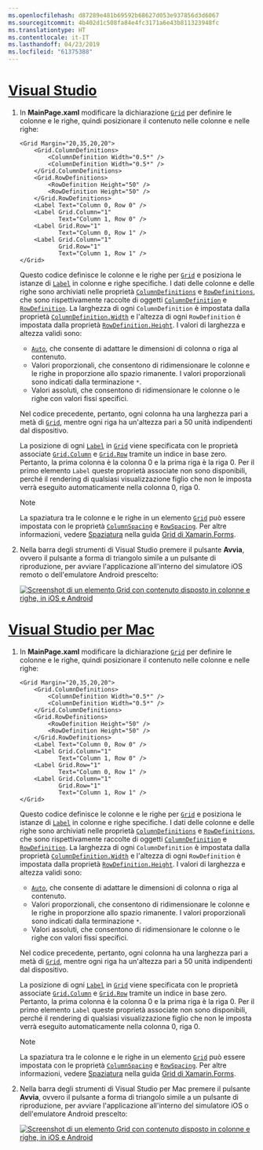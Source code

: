 ```yaml
---
ms.openlocfilehash: d87289e481b69592b68627d053e937856d3d6067
ms.sourcegitcommit: 4b402d1c508fa84e4fc3171a6e43b811323948fc
ms.translationtype: HT
ms.contentlocale: it-IT
ms.lasthandoff: 04/23/2019
ms.locfileid: "61375388"
---
```

# <a name="visual-studiotabvswin"></a>[Visual Studio](#tab/vswin)

1. In **MainPage.xaml** modificare la dichiarazione [`Grid`](xref:Xamarin.Forms.Grid) per definire le colonne e le righe, quindi posizionare il contenuto nelle colonne e nelle righe:

    ```xaml
    <Grid Margin="20,35,20,20">
        <Grid.ColumnDefinitions>
            <ColumnDefinition Width="0.5*" />
            <ColumnDefinition Width="0.5*" />
        </Grid.ColumnDefinitions>
        <Grid.RowDefinitions>
            <RowDefinition Height="50" />
            <RowDefinition Height="50" />
        </Grid.RowDefinitions>
        <Label Text="Column 0, Row 0" />
        <Label Grid.Column="1"
               Text="Column 1, Row 0" />
        <Label Grid.Row="1"
               Text="Column 0, Row 1" />
        <Label Grid.Column="1"
               Grid.Row="1"
               Text="Column 1, Row 1" />
    </Grid>
    ```

    Questo codice definisce le colonne e le righe per [`Grid`](xref:Xamarin.Forms.Grid) e posiziona le istanze di [`Label`](xref:Xamarin.Forms.Label) in colonne e righe specifiche. I dati delle colonne e delle righe sono archiviati nelle proprietà [`ColumnDefinitions`](xref:Xamarin.Forms.Grid.ColumnDefinitions) e [`RowDefinitions`](xref:Xamarin.Forms.Grid.RowDefinitions), che sono rispettivamente raccolte di oggetti [`ColumnDefinition`](xref:Xamarin.Forms.ColumnDefinition) e [`RowDefinition`](xref:Xamarin.Forms.RowDefinition). La larghezza di ogni `ColumnDefinition` è impostata dalla proprietà [`ColumnDefinition.Width`](xref:Xamarin.Forms.ColumnDefinition.Width) e l'altezza di ogni `RowDefinition` è impostata dalla proprietà [`RowDefinition.Height`](xref:Xamarin.Forms.RowDefinition.Height). I valori di larghezza e altezza validi sono:

    - [`Auto`](xref:Xamarin.Forms.GridUnitType.Auto), che consente di adattare le dimensioni di colonna o riga al contenuto.
    - Valori proporzionali, che consentono di ridimensionare le colonne e le righe in proporzione allo spazio rimanente. I valori proporzionali sono indicati dalla terminazione `*`.
    - Valori assoluti, che consentono di ridimensionare le colonne o le righe con valori fissi specifici.

    Nel codice precedente, pertanto, ogni colonna ha una larghezza pari a metà di [`Grid`](xref:Xamarin.Forms.Grid), mentre ogni riga ha un'altezza pari a 50 unità indipendenti dal dispositivo.

    La posizione di ogni [`Label`](xref:Xamarin.Forms.Label) in [`Grid`](xref:Xamarin.Forms.Grid) viene specificata con le proprietà associate [`Grid.Column`](xref:Xamarin.Forms.Grid.ColumnProperty) e [`Grid.Row`](xref:Xamarin.Forms.Grid.RowProperty) tramite un indice in base zero. Pertanto, la prima colonna è la colonna 0 e la prima riga è la riga 0. Per il primo elemento `Label` queste proprietà associate non sono disponibili, perché il rendering di qualsiasi visualizzazione figlio che non le imposta verrà eseguito automaticamente nella colonna 0, riga 0.

    > [!NOTE]
    > La spaziatura tra le colonne e le righe in un elemento [`Grid`](xref:Xamarin.Forms.Grid) può essere impostata con le proprietà [`ColumnSpacing`](xref:Xamarin.Forms.Grid.ColumnSpacing) e [`RowSpacing`](xref:Xamarin.Forms.Grid.RowSpacing). Per altre informazioni, vedere [Spaziatura](~/xamarin-forms/user-interface/layouts/grid.md#spacing) nella guida [Grid di Xamarin.Forms](~/xamarin-forms/user-interface/layouts/grid.md).

1. Nella barra degli strumenti di Visual Studio premere il pulsante **Avvia**, ovvero il pulsante a forma di triangolo simile a un pulsante di riproduzione, per avviare l'applicazione all'interno del simulatore iOS remoto o dell'emulatore Android prescelto:

    [![Screenshot di un elemento Grid con contenuto disposto in colonne e righe, in iOS e Android](../images/columns-rows.png "Elemento Grid con contenuto disposto in colonne e righe")](../images/columns-rows-large.png#lightbox "Elemento Grid con contenuto disposto in colonne e righe")

# <a name="visual-studio-for-mactabvsmac"></a>[Visual Studio per Mac](#tab/vsmac)

1. In **MainPage.xaml** modificare la dichiarazione [`Grid`](xref:Xamarin.Forms.Grid) per definire le colonne e le righe, quindi posizionare il contenuto nelle colonne e nelle righe:

    ```xaml
    <Grid Margin="20,35,20,20">
        <Grid.ColumnDefinitions>
            <ColumnDefinition Width="0.5*" />
            <ColumnDefinition Width="0.5*" />
        </Grid.ColumnDefinitions>
        <Grid.RowDefinitions>
            <RowDefinition Height="50" />
            <RowDefinition Height="50" />
        </Grid.RowDefinitions>
        <Label Text="Column 0, Row 0" />
        <Label Grid.Column="1"
               Text="Column 1, Row 0" />
        <Label Grid.Row="1"
               Text="Column 0, Row 1" />
        <Label Grid.Column="1"
               Grid.Row="1"
               Text="Column 1, Row 1" />
    </Grid>
    ```

    Questo codice definisce le colonne e le righe per [`Grid`](xref:Xamarin.Forms.Grid) e posiziona le istanze di [`Label`](xref:Xamarin.Forms.Label) in colonne e righe specifiche. I dati delle colonne e delle righe sono archiviati nelle proprietà [`ColumnDefinitions`](xref:Xamarin.Forms.Grid.ColumnDefinitions) e [`RowDefinitions`](xref:Xamarin.Forms.Grid.RowDefinitions), che sono rispettivamente raccolte di oggetti [`ColumnDefinition`](xref:Xamarin.Forms.ColumnDefinition) e [`RowDefinition`](xref:Xamarin.Forms.RowDefinition). La larghezza di ogni `ColumnDefinition` è impostata dalla proprietà [`ColumnDefinition.Width`](xref:Xamarin.Forms.ColumnDefinition.Width) e l'altezza di ogni `RowDefinition` è impostata dalla proprietà [`RowDefinition.Height`](xref:Xamarin.Forms.RowDefinition.Height). I valori di larghezza e altezza validi sono:

    - [`Auto`](xref:Xamarin.Forms.GridUnitType.Auto), che consente di adattare le dimensioni di colonna o riga al contenuto.
    - Valori proporzionali, che consentono di ridimensionare le colonne e le righe in proporzione allo spazio rimanente. I valori proporzionali sono indicati dalla terminazione `*`.
    - Valori assoluti, che consentono di ridimensionare le colonne o le righe con valori fissi specifici.

    Nel codice precedente, pertanto, ogni colonna ha una larghezza pari a metà di [`Grid`](xref:Xamarin.Forms.Grid), mentre ogni riga ha un'altezza pari a 50 unità indipendenti dal dispositivo.

    La posizione di ogni [`Label`](xref:Xamarin.Forms.Label) in [`Grid`](xref:Xamarin.Forms.Grid) viene specificata con le proprietà associate [`Grid.Column`](xref:Xamarin.Forms.Grid.ColumnProperty) e [`Grid.Row`](xref:Xamarin.Forms.Grid.RowProperty) tramite un indice in base zero. Pertanto, la prima colonna è la colonna 0 e la prima riga è la riga 0. Per il primo elemento `Label` queste proprietà associate non sono disponibili, perché il rendering di qualsiasi visualizzazione figlio che non le imposta verrà eseguito automaticamente nella colonna 0, riga 0.

    > [!NOTE]
    > La spaziatura tra le colonne e le righe in un elemento [`Grid`](xref:Xamarin.Forms.Grid) può essere impostata con le proprietà [`ColumnSpacing`](xref:Xamarin.Forms.Grid.ColumnSpacing) e [`RowSpacing`](xref:Xamarin.Forms.Grid.RowSpacing). Per altre informazioni, vedere [Spaziatura](~/xamarin-forms/user-interface/layouts/grid.md#spacing) nella guida [Grid di Xamarin.Forms](~/xamarin-forms/user-interface/layouts/grid.md).

1. Nella barra degli strumenti di Visual Studio per Mac premere il pulsante **Avvia**, ovvero il pulsante a forma di triangolo simile a un pulsante di riproduzione, per avviare l'applicazione all'interno del simulatore iOS o dell'emulatore Android prescelto:

    [![Screenshot di un elemento Grid con contenuto disposto in colonne e righe, in iOS e Android](../images/columns-rows.png "Elemento Grid con contenuto disposto in colonne e righe")](../images/columns-rows-large.png#lightbox "Elemento Grid con contenuto disposto in colonne e righe")
